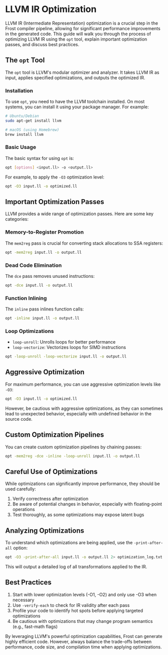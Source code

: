 # LLVM IR Optimization

LLVM IR (Intermediate Representation) optimization is a crucial step in the
Frost compiler pipeline, allowing for significant performance improvements in
the generated code. This guide will walk you through the process of optimizing
LLVM IR using the `opt` tool, explain important optimization passes, and discuss
best practices.

## The `opt` Tool

The `opt` tool is LLVM's modular optimizer and analyzer. It takes LLVM IR as
input, applies specified optimizations, and outputs the optimized IR.

### Installation

To use `opt`, you need to have the LLVM toolchain installed. On most systems,
you can install it using your package manager. For example:

```bash
# Ubuntu/Debian
sudo apt-get install llvm

# macOS (using Homebrew)
brew install llvm
```

### Basic Usage

The basic syntax for using `opt` is:

```bash
opt [options] <input.ll> -o <output.ll>
```

For example, to apply the `-O3` optimization level:

```bash
opt -O3 input.ll -o optimized.ll
```

## Important Optimization Passes

LLVM provides a wide range of optimization passes. Here are some key categories:

### Memory-to-Register Promotion

The `mem2reg` pass is crucial for converting stack allocations to SSA registers:

```bash
opt -mem2reg input.ll -o output.ll
```

### Dead Code Elimination

The `dce` pass removes unused instructions:

```bash
opt -dce input.ll -o output.ll
```

### Function Inlining

The `inline` pass inlines function calls:

```bash
opt -inline input.ll -o output.ll
```

### Loop Optimizations

- `loop-unroll`: Unrolls loops for better performance
- `loop-vectorize`: Vectorizes loops for SIMD instructions

```bash
opt -loop-unroll -loop-vectorize input.ll -o output.ll
```

## Aggressive Optimization

For maximum performance, you can use aggressive optimization levels like `-O3`:

```bash
opt -O3 input.ll -o optimized.ll
```

However, be cautious with aggressive optimizations, as they can sometimes lead
to unexpected behavior, especially with undefined behavior in the source code.

## Custom Optimization Pipelines

You can create custom optimization pipelines by chaining passes:

```bash
opt -mem2reg -dce -inline -loop-unroll input.ll -o output.ll
```

## Careful Use of Optimizations

While optimizations can significantly improve performance, they should be used
carefully:

1. Verify correctness after optimization
2. Be aware of potential changes in behavior, especially with floating-point
   operations
3. Test thoroughly, as some optimizations may expose latent bugs

## Analyzing Optimizations

To understand which optimizations are being applied, use the `-print-after-all`
option:

```bash
opt -O3 -print-after-all input.ll -o output.ll 2> optimization_log.txt
```

This will output a detailed log of all transformations applied to the IR.

## Best Practices

1. Start with lower optimization levels (-O1, -O2) and only use -O3 when
   necessary
2. Use `-verify-each` to check for IR validity after each pass
3. Profile your code to identify hot spots before applying targeted
   optimizations
4. Be cautious with optimizations that may change program semantics (e.g.,
   fast-math flags)

By leveraging LLVM's powerful optimization capabilities, Frost can generate
highly efficient code. However, always balance the trade-offs between
performance, code size, and compilation time when applying optimizations.

